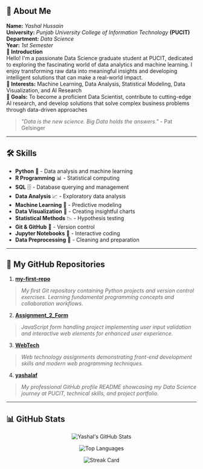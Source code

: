 
## 👤 About Me
**Name:** *Yashal Hussain*\
**University:** *Punjab University College of Information Technology* **(PUCIT)**\
**Department:** *Data Science*\
**Year:** *1st Semester*\
**👋 Introduction**\
Hello! I'm a passionate Data Science graduate student at PUCIT, dedicated to exploring the fascinating world of data analytics and machine learning. I enjoy transforming raw data into meaningful insights and developing intelligent solutions that can make a real-world impact.\
**🧠 Interests:** Machine Learning, Data Analysis, Statistical Modeling, Data Visualization, and AI Research\
**🎯 Goals:** To become a proficient Data Scientist, contribute to cutting-edge AI research, and develop solutions that solve complex business problems through data-driven approaches
> *"Data is the new science. Big Data holds the answers."* - Pat Gelsinger
---
## 🛠️ Skills
- **Python** 🐍 - Data analysis and machine learning
- **R Programming** 📊 - Statistical computing
- **SQL** 🗄️ - Database querying and management
- **Data Analysis** 📈 - Exploratory data analysis
- **Machine Learning** 🤖 - Predictive modeling
- **Data Visualization** 🎨 - Creating insightful charts
- **Statistical Methods** 📉 - Hypothesis testing
- **Git & GitHub** 🔀 - Version control
- **Jupyter Notebooks** 📓 - Interactive coding
- **Data Preprocessing** 🧹 - Cleaning and preparation
---
## 📂 My GitHub Repositories

1. **[my-first-repo](https://github.com/yashalaf/my-first-repo)**  
  > *My first Git repository containing Python projects and version control exercises. Learning fundamental programming concepts and collaboration workflows.*
2. **[Assignment_2_Form](https://github.com/yashalaf/Assignment_2_Form.git)**  
  > *JavaScript form handling project implementing user input validation and interactive web elements for enhanced user experience.*
3. **[WebTech](https://github.com/yashalaf/WebTech)**  
  > *Web technology assignments demonstrating front-end development skills and modern web programming techniques.*
4. **[yashalaf](https://github.com/yashalaf/yashalaf)**  
  > *My professional GitHub profile README showcasing my Data Science journey at PUCIT, technical skills, and project portfolio.*
---
## 📊 GitHub Stats
<div align="center">
  
![Yashal's GitHub Stats](https://github-readme-stats.vercel.app/api?username=yashalaf&show_icons=true&theme=radical&hide_border=true)
  
![Top Languages](https://github-readme-stats.vercel.app/api/top-langs/?username=yashalaf&layout=compact&theme=radical&hide_border=true)

![Streak Card](https://github-readme-streak-stats.herokuapp.com/?user=yashalaf&theme=radical)

</div>















